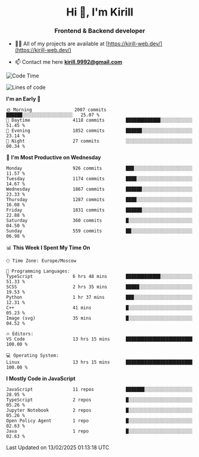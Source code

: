 <h1 align="center">Hi 👋, I'm Kirill</h1>
<h3 align="center">Frontend & Backend developer</h3>

- 👨‍💻 All of my projects are available at [https://kirill-web.dev/](https://kirill-web.dev/)

- 📫 Contact me here **kirill.9992@gmail.com**











<!--START_SECTION:waka-->
![Code Time](http://img.shields.io/badge/Code%20Time-2%2C132%20hrs%2056%20mins-blue)

![Lines of code](https://img.shields.io/badge/From%20Hello%20World%20I%27ve%20Written-5.1%20million%20lines%20of%20code-blue)

**I'm an Early 🐤** 

```text
🌞 Morning                2007 commits        ██████░░░░░░░░░░░░░░░░░░░   25.07 % 
🌆 Daytime                4118 commits        █████████████░░░░░░░░░░░░   51.45 % 
🌃 Evening                1852 commits        ██████░░░░░░░░░░░░░░░░░░░   23.14 % 
🌙 Night                  27 commits          ░░░░░░░░░░░░░░░░░░░░░░░░░   00.34 % 
```
📅 **I'm Most Productive on Wednesday** 

```text
Monday                   926 commits         ███░░░░░░░░░░░░░░░░░░░░░░   11.57 % 
Tuesday                  1174 commits        ████░░░░░░░░░░░░░░░░░░░░░   14.67 % 
Wednesday                1867 commits        ██████░░░░░░░░░░░░░░░░░░░   23.33 % 
Thursday                 1287 commits        ████░░░░░░░░░░░░░░░░░░░░░   16.08 % 
Friday                   1831 commits        ██████░░░░░░░░░░░░░░░░░░░   22.88 % 
Saturday                 360 commits         █░░░░░░░░░░░░░░░░░░░░░░░░   04.50 % 
Sunday                   559 commits         ██░░░░░░░░░░░░░░░░░░░░░░░   06.98 % 
```


📊 **This Week I Spent My Time On** 

```text
🕑︎ Time Zone: Europe/Moscow

💬 Programming Languages: 
TypeScript               6 hrs 48 mins       █████████████░░░░░░░░░░░░   51.33 % 
SCSS                     2 hrs 35 mins       █████░░░░░░░░░░░░░░░░░░░░   19.53 % 
Python                   1 hr 37 mins        ███░░░░░░░░░░░░░░░░░░░░░░   12.31 % 
C++                      41 mins             █░░░░░░░░░░░░░░░░░░░░░░░░   05.23 % 
Image (svg)              35 mins             █░░░░░░░░░░░░░░░░░░░░░░░░   04.52 % 

🔥 Editors: 
VS Code                  13 hrs 15 mins      █████████████████████████   100.00 % 

💻 Operating System: 
Linux                    13 hrs 15 mins      █████████████████████████   100.00 % 
```

**I Mostly Code in JavaScript** 

```text
JavaScript               11 repos            ███████░░░░░░░░░░░░░░░░░░   28.95 % 
TypeScript               2 repos             █░░░░░░░░░░░░░░░░░░░░░░░░   05.26 % 
Jupyter Notebook         2 repos             █░░░░░░░░░░░░░░░░░░░░░░░░   05.26 % 
Open Policy Agent        1 repo              █░░░░░░░░░░░░░░░░░░░░░░░░   02.63 % 
Java                     1 repo              █░░░░░░░░░░░░░░░░░░░░░░░░   02.63 % 
```




 Last Updated on 13/02/2025 01:13:18 UTC
<!--END_SECTION:waka-->
